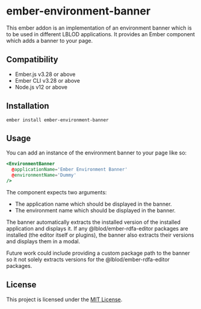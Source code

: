 ember-environment-banner
==============================================================================

This ember addon is an implementation of an environment banner which is to be used in different LBLOD applications.
It provides an Ember component which adds a banner to your page.


Compatibility
------------------------------------------------------------------------------

* Ember.js v3.28 or above
* Ember CLI v3.28 or above
* Node.js v12 or above


Installation
------------------------------------------------------------------------------

```
ember install ember-environment-banner
```


Usage
------------------------------------------------------------------------------

You can add an instance of the environment banner to your page like so:
```hbs
<EnvironmentBanner
  @applicationName='Ember Environment Banner'
  @environmentName='Dummy'
/>
```
The component expects two arguments:
- The application name which should be displayed in the banner.
- The environment name which should be displayed in the banner.

The banner automatically extracts the installed version of the installed application and displays it.
If any @lblod/ember-rdfa-editor packages are installed (the editor itself or plugins), the banner also extracts their versions and displays them in a modal.

Future work could include providing a custom package path to the banner so it not solely extracts versions for the @lblod/ember-rdfa-editor packages.

License
------------------------------------------------------------------------------

This project is licensed under the [MIT License](LICENSE.md).
